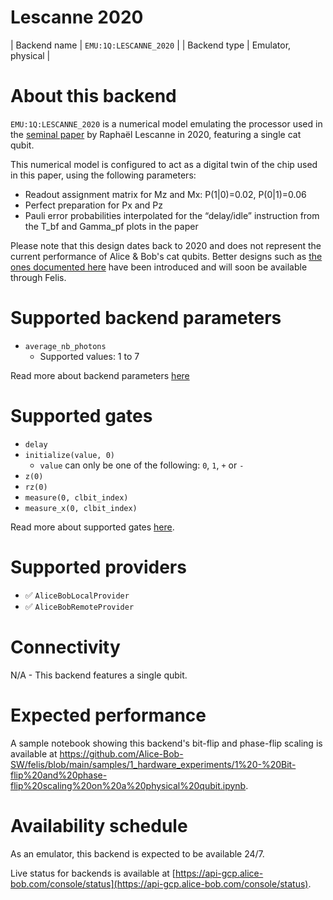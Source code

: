 # Lescanne 2020

| Backend name | `EMU:1Q:LESCANNE_2020` |
| Backend type | Emulator, physical |

# About this backend
`EMU:1Q:LESCANNE_2020` is a numerical model emulating the processor used in the [seminal paper](https://arxiv.org/pdf/1907.11729.pdf) by Raphaël Lescanne in 2020, featuring a single cat qubit.

This numerical model is configured to act as a digital twin of the chip used in this paper, using the following parameters:

- Readout assignment matrix for Mz and Mx: P(1|0)=0.02, P(0|1)=0.06
- Perfect preparation for Px and Pz
- Pauli error probabilities interpolated for the “delay/idle” instruction from the T_bf and Gamma_pf plots in the paper

Please note that this design dates back to 2020 and does not represent the current performance of Alice & Bob's cat qubits. Better designs such as [the ones documented here](https://alice-bob.com/2023/07/21/concept-cats-designing-better-qubits/) have been introduced and will soon be available through Felis.

# Supported backend parameters
- `average_nb_photons`
    - Supported values: 1 to 7

Read more about backend parameters [here](../set_parameters.md)

# Supported gates
- `delay`
- `initialize(value, 0)`
    - `value` can only be one of the following: `0`, `1`, `+` or `-`
- `z(0)`
- `rz(0)`
- `measure(0, clbit_index)`
- `measure_x(0, clbit_index)`

Read more about supported gates [here](../../reference/supported_instructions.md).

# Supported providers
- ✅ `AliceBobLocalProvider`
- ✅ `AliceBobRemoteProvider`

# Connectivity

N/A - This backend features a single qubit.

# Expected performance
A sample notebook showing this backend's bit-flip and phase-flip scaling is available at https://github.com/Alice-Bob-SW/felis/blob/main/samples/1_hardware_experiments/1%20-%20Bit-flip%20and%20phase-flip%20scaling%20on%20a%20physical%20qubit.ipynb.

# Availability schedule
As an emulator, this backend is expected to be available 24/7.

Live status for backends is available at [https://api-gcp.alice-bob.com/console/status](https://api-gcp.alice-bob.com/console/status).